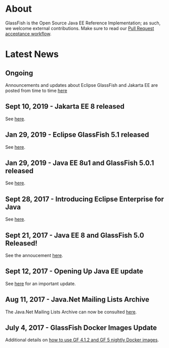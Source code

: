 # About

GlassFish is the Open Source Java EE Reference Implementation; as such, we welcome external contributions. Make sure to read our [Pull Request acceptance workflow](pr_workflow).

# Latest News

## Ongoing

Announcements and updates about Eclipse GlassFish and Jakarta EE are posted from time to time [here](https://jakarta.ee/news/announcements/)

## Sept 10, 2019 - Jakarta EE 8 released

See [here](https://jakarta.ee/news/announcements/2019/09/10/the-eclipse-foundation-releases-jakarta-ee-8-specifications-completes-transition-to-eclipse-foundation-as-the-new-home-for-open-source-cloud-native-java/).

## Jan 29, 2019 - Eclipse GlassFish 5.1 released

See [here](https://projects.eclipse.org/projects/ee4j.glassfish/downloads).

## Jan 29, 2019 - Java EE 8u1 and GlassFish 5.0.1 released

See [here](https://javaee.github.io/glassfish/download).

## Sept 28, 2017 - Introducing Eclipse Enterprise for Java

See [here](https://blogs.oracle.com/theaquarium/ee4j-eclipse-enterprise-for-java).

## Sept 21, 2017 - Java EE 8 and GlassFish 5.0 Released!

See the annoucement [here](https://blogs.oracle.com/theaquarium/java-ee-8-is-final-and-glassfish-50-is-released).

## Sept 12, 2017 - Opening Up Java EE update

See [here](https://blogs.oracle.com/theaquarium/opening-up-ee-update) for an important update.

## Aug 11, 2017 - Java.Net Mailing Lists Archive ##

The Java.Net Mailing Lists Archive can now be consulted [here](http://download.oracle.com/javaee-archive/).

## July 4, 2017 - GlassFish Docker Images Update

Additional details on [how to use GF 4.1.2 and GF 5 nightly Docker images](https://blogs.oracle.com/theaquarium/glassfish-docker-images-–-update).

